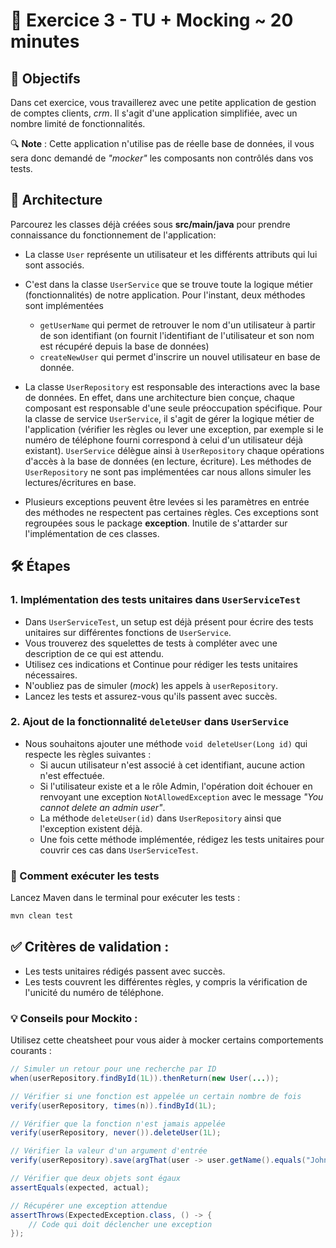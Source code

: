 # 📝 Exercice 3 - TU + Mocking ~ 20 minutes

## 🎯 Objectifs
Dans cet exercice, vous travaillerez avec une petite application de gestion de comptes clients, _crm_. Il s'agit d'une application simplifiée, avec un nombre limité de fonctionnalités.

🔍 **Note** : Cette application n'utilise pas de réelle base de données, il vous sera donc demandé de _"mocker"_ les composants non contrôlés dans vos tests.

## 📏 Architecture

Parcourez les classes déjà créées sous **src/main/java** pour prendre connaissance du fonctionnement de l'application:
- La classe `User` représente un utilisateur et les différents attributs qui lui sont associés.


- C'est dans la classe `UserService` que se trouve toute la logique métier (fonctionnalités) de notre application. Pour l'instant, deux méthodes sont implémentées
  - `getUserName` qui permet de retrouver le nom d'un utilisateur à partir de son identifiant (on fournit l'identifiant de l'utilisateur et son nom est récupéré depuis la base de données)
  - `createNewUser` qui permet d'inscrire un nouvel utilisateur en base de donnée.


- La classe `UserRepository` est responsable des interactions avec la base de données. En effet, dans une architecture bien conçue, chaque composant est responsable d'une seule préoccupation spécifique. Pour la classe de service `UserService`, il s'agit de gérer la logique métier de l'application (vérifier les règles ou lever une exception, par exemple si le numéro de téléphone fourni correspond à celui d'un utilisateur déjà existant). `UserService` délègue ainsi à `UserRepository` chaque opérations d'accès à la base de données (en lecture, écriture). Les méthodes de `UserRepository` ne sont pas implémentées car nous allons simuler les lectures/écritures en base. 


- Plusieurs exceptions peuvent être levées si les paramètres en entrée des méthodes ne respectent pas certaines règles. Ces exceptions sont regroupées sous le package **exception**. Inutile de s'attarder sur l'implémentation de ces classes.


## 🛠️ Étapes

### 1. Implémentation des tests unitaires dans `UserServiceTest`

- Dans `UserServiceTest`, un setup est déjà présent pour écrire des tests unitaires sur différentes fonctions de `UserService`.
- Vous trouverez des squelettes de tests à compléter avec une description de ce qui est attendu.
- Utilisez ces indications et Continue pour rédiger les tests unitaires nécessaires.
- N'oubliez pas de simuler (_mock_) les appels à `userRepository`.
- Lancez les tests et assurez-vous qu'ils passent avec succès.

### 2. Ajout de la fonctionnalité `deleteUser` dans `UserService`

- Nous souhaitons ajouter une méthode `void deleteUser(Long id)` qui respecte les règles suivantes :
  - Si aucun utilisateur n'est associé à cet identifiant, aucune action n'est effectuée.
  - Si l'utilisateur existe et a le rôle Admin, l'opération doit échouer en renvoyant une exception `NotAllowedException` avec le message _"You cannot delete an admin user"_.
  - La méthode `deleteUser(id)` dans `UserRepository` ainsi que l'exception existent déjà.
  - Une fois cette méthode implémentée, rédigez les tests unitaires pour couvrir ces cas dans `UserServiceTest`.


### 🚀 Comment exécuter les tests
Lancez Maven dans le terminal pour exécuter les tests :

```bash
mvn clean test
```

## ✅ Critères de validation :

- Les tests unitaires rédigés passent avec succès.
- Les tests couvrent les différentes règles, y compris la vérification de l'unicité du numéro de téléphone.

### 💡 Conseils pour Mockito :

Utilisez cette cheatsheet pour vous aider à mocker certains comportements courants :

```java
// Simuler un retour pour une recherche par ID
when(userRepository.findById(1L)).thenReturn(new User(...));

// Vérifier si une fonction est appelée un certain nombre de fois
verify(userRepository, times(n)).findById(1L);

// Vérifier que la fonction n'est jamais appelée
verify(userRepository, never()).deleteUser(1L);

// Vérifier la valeur d'un argument d'entrée
verify(userRepository).save(argThat(user -> user.getName().equals("John")));

// Vérifier que deux objets sont égaux
assertEquals(expected, actual);

// Récupérer une exception attendue
assertThrows(ExpectedException.class, () -> {
    // Code qui doit déclencher une exception
});
